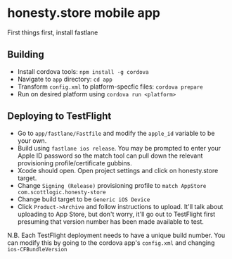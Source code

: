 # honesty.store mobile app

First things first, install fastlane

## Building

- Install cordova tools: `npm install -g cordova`
- Navigate to `app` directory: `cd app`
- Transform `config.xml` to platform-specfic files: `cordova prepare`
- Run on desired platform using `cordova run <platform>`

## Deploying to TestFlight

- Go to `app/fastlane/Fastfile` and modify the `apple_id` variable to be your own.
- Build using `fastlane ios release`. You may be prompted to enter your Apple ID password so the match tool can pull down the relevant provisioning profile/certificate gubbins.
- Xcode should open. Open project settings and click on honesty.store target.
- Change `Signing (Release)` provisioning profile to `match AppStore com.scottlogic.honesty-store`
- Change build target to be `Generic iOS Device`
- Click `Product->Archive` and follow instructions to upload. It'll talk about uploading to App Store, but don't worry, it'll go out to TestFlight first presuming that version number has been made available to test.

N.B. Each TestFlight deployment needs to have a unique build number. You can modify this by going to the cordova app's `config.xml` and changing `ios-CFBundleVersion`